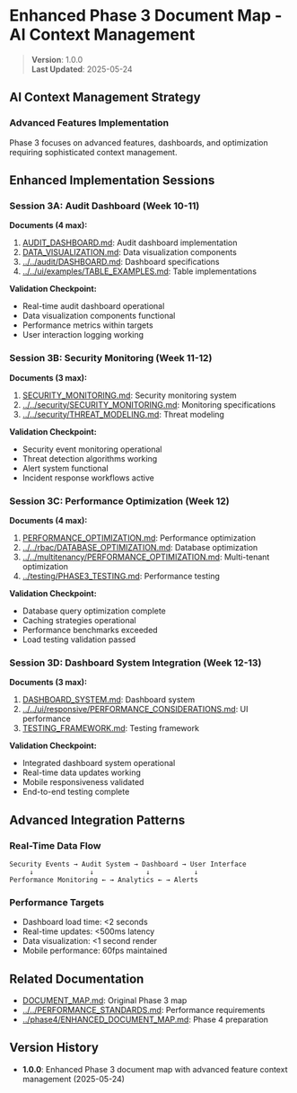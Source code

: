 
# Enhanced Phase 3 Document Map - AI Context Management

> **Version**: 1.0.0  
> **Last Updated**: 2025-05-24

## AI Context Management Strategy

### Advanced Features Implementation
Phase 3 focuses on advanced features, dashboards, and optimization requiring sophisticated context management.

## Enhanced Implementation Sessions

### Session 3A: Audit Dashboard (Week 10-11)
**Documents (4 max):**
1. [AUDIT_DASHBOARD.md](AUDIT_DASHBOARD.md): Audit dashboard implementation
2. [DATA_VISUALIZATION.md](DATA_VISUALIZATION.md): Data visualization components
3. [../../audit/DASHBOARD.md](../../audit/DASHBOARD.md): Dashboard specifications
4. [../../ui/examples/TABLE_EXAMPLES.md](../../ui/examples/TABLE_EXAMPLES.md): Table implementations

**Validation Checkpoint:**
- Real-time audit dashboard operational
- Data visualization components functional
- Performance metrics within targets
- User interaction logging working

### Session 3B: Security Monitoring (Week 11-12)
**Documents (3 max):**
1. [SECURITY_MONITORING.md](SECURITY_MONITORING.md): Security monitoring system
2. [../../security/SECURITY_MONITORING.md](../../security/SECURITY_MONITORING.md): Monitoring specifications
3. [../../security/THREAT_MODELING.md](../../security/THREAT_MODELING.md): Threat modeling

**Validation Checkpoint:**
- Security event monitoring operational
- Threat detection algorithms working
- Alert system functional
- Incident response workflows active

### Session 3C: Performance Optimization (Week 12)
**Documents (4 max):**
1. [PERFORMANCE_OPTIMIZATION.md](PERFORMANCE_OPTIMIZATION.md): Performance optimization
2. [../../rbac/DATABASE_OPTIMIZATION.md](../../rbac/DATABASE_OPTIMIZATION.md): Database optimization
3. [../../multitenancy/PERFORMANCE_OPTIMIZATION.md](../../multitenancy/PERFORMANCE_OPTIMIZATION.md): Multi-tenant optimization
4. [../testing/PHASE3_TESTING.md](../testing/PHASE3_TESTING.md): Performance testing

**Validation Checkpoint:**
- Database query optimization complete
- Caching strategies operational
- Performance benchmarks exceeded
- Load testing validation passed

### Session 3D: Dashboard System Integration (Week 12-13)
**Documents (3 max):**
1. [DASHBOARD_SYSTEM.md](DASHBOARD_SYSTEM.md): Dashboard system
2. [../../ui/responsive/PERFORMANCE_CONSIDERATIONS.md](../../ui/responsive/PERFORMANCE_CONSIDERATIONS.md): UI performance
3. [TESTING_FRAMEWORK.md](TESTING_FRAMEWORK.md): Testing framework

**Validation Checkpoint:**
- Integrated dashboard system operational
- Real-time data updates working
- Mobile responsiveness validated
- End-to-end testing complete

## Advanced Integration Patterns

### Real-Time Data Flow
```
Security Events → Audit System → Dashboard → User Interface
     ↓              ↓             ↓           ↓
Performance Monitoring ← → Analytics ← → Alerts
```

### Performance Targets
- Dashboard load time: <2 seconds
- Real-time updates: <500ms latency
- Data visualization: <1 second render
- Mobile performance: 60fps maintained

## Related Documentation

- [DOCUMENT_MAP.md](DOCUMENT_MAP.md): Original Phase 3 map
- [../../PERFORMANCE_STANDARDS.md](../../PERFORMANCE_STANDARDS.md): Performance requirements
- [../phase4/ENHANCED_DOCUMENT_MAP.md](../phase4/ENHANCED_DOCUMENT_MAP.md): Phase 4 preparation

## Version History

- **1.0.0**: Enhanced Phase 3 document map with advanced feature context management (2025-05-24)
